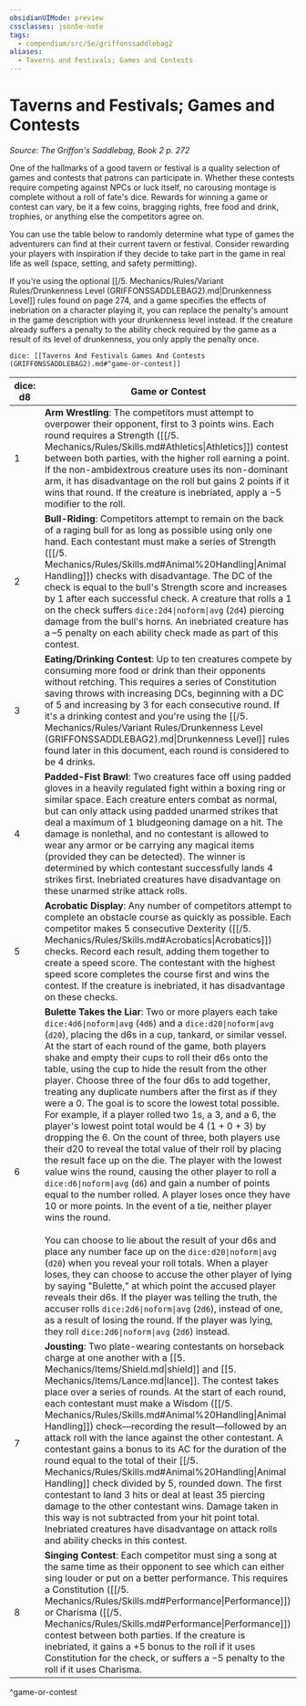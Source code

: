 ```yaml
---
obsidianUIMode: preview
cssclasses: json5e-note
tags:
  - compendium/src/5e/griffonssaddlebag2
aliases:
  - Taverns and Festivals; Games and Contests
---
```

# Taverns and Festivals; Games and Contests
*Source: The Griffon's Saddlebag, Book 2 p. 272* 

One of the hallmarks of a good tavern or festival is a quality selection of games and contests that patrons can participate in. Whether these contests require competing against NPCs or luck itself, no carousing montage is complete without a roll of fate's dice. Rewards for winning a game or contest can vary, be it a few coins, bragging rights, free food and drink, trophies, or anything else the competitors agree on.

You can use the table below to randomly determine what type of games the adventurers can find at their current tavern or festival. Consider rewarding your players with inspiration if they decide to take part in the game in real life as well (space, setting, and safety permitting).

If you're using the optional [[/5. Mechanics/Rules/Variant Rules/Drunkenness Level (GRIFFONSSADDLEBAG2).md\|Drunkenness Level]] rules found on page 274, and a game specifies the effects of inebriation on a character playing it, you can replace the penalty's amount in the game description with your drunkenness level instead. If the creature already suffers a penalty to the ability check required by the game as a result of its level of drunkenness, you only apply the penalty once.

`dice: [[Taverns And Festivals Games And Contests (GRIFFONSSADDLEBAG2).md#^game-or-contest]]`

| dice: d8 | Game or Contest |
|----------|-----------------|
| 1 | **Arm Wrestling**: The competitors must attempt to overpower their opponent, first to 3 points wins. Each round requires a Strength ([[/5. Mechanics/Rules/Skills.md#Athletics\|Athletics]]) contest between both parties, with the higher roll earning a point. If the non-ambidextrous creature uses its non-dominant arm, it has disadvantage on the roll but gains 2 points if it wins that round. If the creature is inebriated, apply a −5 modifier to the roll. |
| 2 | **Bull-Riding**: Competitors attempt to remain on the back of a raging bull for as long as possible using only one hand. Each contestant must make a series of Strength ([[/5. Mechanics/Rules/Skills.md#Animal%20Handling\|Animal Handling]]) checks with disadvantage. The DC of the check is equal to the bull's Strength score and increases by 1 after each successful check. A creature that rolls a 1 on the check suffers `dice:2d4\|noform\|avg` (`2d4`) piercing damage from the bull's horns. An inebriated creature has a –5 penalty on each ability check made as part of this contest. |
| 3 | **Eating/Drinking Contest**: Up to ten creatures compete by consuming more food or drink than their opponents without retching. This requires a series of Constitution saving throws with increasing DCs, beginning with a DC of 5 and increasing by 3 for each consecutive round. If it's a drinking contest and you're using the [[/5. Mechanics/Rules/Variant Rules/Drunkenness Level (GRIFFONSSADDLEBAG2).md\|Drunkenness Level]] rules found later in this document, each round is considered to be 4 drinks. |
| 4 | **Padded-Fist Brawl**: Two creatures face off using padded gloves in a heavily regulated fight within a boxing ring or similar space. Each creature enters combat as normal, but can only attack using padded unarmed strikes that deal a maximum of 1 bludgeoning damage on a hit. The damage is nonlethal, and no contestant is allowed to wear any armor or be carrying any magical items (provided they can be detected). The winner is determined by which contestant successfully lands 4 strikes first. Inebriated creatures have disadvantage on these unarmed strike attack rolls. |
| 5 | **Acrobatic Display**: Any number of competitors attempt to complete an obstacle course as quickly as possible. Each competitor makes 5 consecutive Dexterity ([[/5. Mechanics/Rules/Skills.md#Acrobatics\|Acrobatics]]) checks. Record each result, adding them together to create a speed score. The contestant with the highest speed score completes the course first and wins the contest. If the creature is inebriated, it has disadvantage on these checks. |
| 6 | **Bulette Takes the Liar**: Two or more players each take `dice:4d6\|noform\|avg` (`4d6`) and a `dice:d20\|noform\|avg` (`d20`), placing the d6s in a cup, tankard, or similar vessel. At the start of each round of the game, both players shake and empty their cups to roll their d6s onto the table, using the cup to hide the result from the other player. Choose three of the four d6s to add together, treating any duplicate numbers after the first as if they were a 0. The goal is to score the lowest total possible. For example, if a player rolled two 1s, a 3, and a 6, the player's lowest point total would be 4 (1 + 0 + 3) by dropping the 6. On the count of three, both players use their d20 to reveal the total value of their roll by placing the result face up on the die. The player with the lowest value wins the round, causing the other player to roll a `dice:d6\|noform\|avg` (`d6`) and gain a number of points equal to the number rolled. A player loses once they have 10 or more points. In the event of a tie, neither player wins the round.<br /><br />You can choose to lie about the result of your d6s and place any number face up on the `dice:d20\|noform\|avg` (`d20`) when you reveal your roll totals. When a player loses, they can choose to accuse the other player of lying by saying "Bulette," at which point the accused player reveals their d6s. If the player was telling the truth, the accuser rolls `dice:2d6\|noform\|avg` (`2d6`), instead of one, as a result of losing the round. If the player was lying, they roll `dice:2d6\|noform\|avg` (`2d6`) instead. |
| 7 | **Jousting**: Two plate-wearing contestants on horseback charge at one another with a [[5. Mechanics/Items/Shield.md\|shield]] and [[5. Mechanics/Items/Lance.md\|lance]]. The contest takes place over a series of rounds. At the start of each round, each contestant must make a Wisdom ([[/5. Mechanics/Rules/Skills.md#Animal%20Handling\|Animal Handling]]) check—recording the result—followed by an attack roll with the lance against the other contestant. A contestant gains a bonus to its AC for the duration of the round equal to the total of their [[/5. Mechanics/Rules/Skills.md#Animal%20Handling\|Animal Handling]] check divided by 5, rounded down. The first contestant to land 3 hits or deal at least 35 piercing damage to the other contestant wins. Damage taken in this way is not subtracted from your hit point total. Inebriated creatures have disadvantage on attack rolls and ability checks in this contest. |
| 8 | **Singing Contest**: Each competitor must sing a song at the same time as their opponent to see which can either sing louder or put on a better performance. This requires a Constitution ([[/5. Mechanics/Rules/Skills.md#Performance\|Performance]]) or Charisma ([[/5. Mechanics/Rules/Skills.md#Performance\|Performance]]) contest between both parties. If the creature is inebriated, it gains a +5 bonus to the roll if it uses Constitution for the check, or suffers a −5 penalty to the roll if it uses Charisma. |
^game-or-contest
